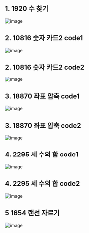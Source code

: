 <!--
https://github.com/audxo112/kotlin-algorithm/issues/11
-->
## 1. 1920 수 찾기
![image](https://user-images.githubusercontent.com/9216335/200206445-808e5aff-6b9e-4d7c-a41a-637e794c12fe.png)

## 2. 10816 숫자 카드2 code1
![image](https://user-images.githubusercontent.com/9216335/200434478-d60bd351-79ea-42c5-a693-7761ab203141.png)

## 2. 10816 숫자 카드2 code2
![image](https://user-images.githubusercontent.com/9216335/200434513-36435186-9fb5-4d2f-8aad-7db9bf29c247.png)

## 3. 18870 좌표 압축 code1
![image](https://user-images.githubusercontent.com/9216335/200744040-93b1cf2a-6aca-4e7f-a2aa-1c73f6de4c1e.png)

## 3. 18870 좌표 압축 code2
![image](https://user-images.githubusercontent.com/9216335/200743984-2694f50e-bea8-4c64-bc36-b4b47f4104e0.png)

## 4. 2295 세 수의 합 code1
![image](https://user-images.githubusercontent.com/9216335/200992303-66e1494c-6a93-4aed-be79-25c8defc1753.png)

## 4. 2295 세 수의 합 code2
![image](https://user-images.githubusercontent.com/9216335/200992366-2fde37e2-159f-4a6e-b0da-ce7fe39a11ee.png)

## 5 1654 랜선 자르기
![image](https://user-images.githubusercontent.com/9216335/201256190-10dbdaf0-ef87-40bf-b26f-70126301069e.png)